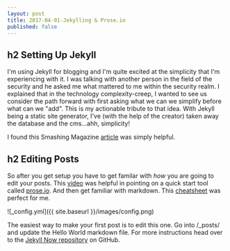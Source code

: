 ```yaml
---
layout: post
title: 2017-04-01-Jekylling & Prose.io
published: false
---
```

## h2 Setting Up Jekyll
I'm using Jekyll for blogging and I'm quite excited at the simplicity that I'm experiencing with it. I was talking with another person in the field of the security and he asked me what mattered to me within the security realm. I explained that in the technology complexity-creep, I wanted to see us consider the path forward with first asking what we can we simplify before what can we "add". This is my actionable tribute to that idea. With Jekyll being a static site generator, I've (with the help of the creator) taken away the database and the cms...ahh, simplicity!

I found this Smashing Magazine [article](https://www.smashingmagazine.com/2014/08/build-blog-jekyll-github-pages/) was simply helpful.

## h2 Editing Posts

So after you get setup you have to get familar with *how* you are going to edit your posts. This [video](https://www.youtube.com/watch?v=U0idtvxVo9I) was helpful in pointing on a quick start tool called [prose.io](http://prose.io). And then get familiar with markdown. This [cheatsheet](https://github.com/adam-p/markdown-here/wiki/Markdown-Cheatsheet) was perfect for me.

![_config.yml]({{ site.baseurl }}/images/config.png)

The easiest way to make your first post is to edit this one. Go into /_posts/ and update the Hello World markdown file. For more instructions head over to the [Jekyll Now repository](https://github.com/barryclark/jekyll-now) on GitHub.
